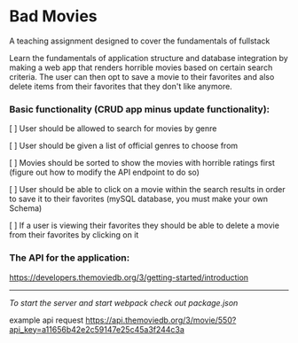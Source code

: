 # Bad Movies
A teaching assignment designed to cover the fundamentals of fullstack

Learn the fundamentals of application structure and database integration by making a web app that renders horrible movies based on certain search criteria. The user can then opt to save a movie to their favorites and also delete items from their favorites that they don't like anymore. 

### Basic functionality (CRUD app minus update functionality): 

[ ] User should be allowed to search for movies by genre

[ ] User should be given a list of official genres to choose from

[ ] Movies should be sorted to show the movies with horrible ratings first (figure out how to modify the API endpoint to do so)

[ ] User should be able to click on a movie within the search results in order to save it to their favorites (mySQL database, you must make your own Schema)

[ ] If a user is viewing their favorites they should be able to delete a movie from their favorites by clicking on it

### The API for the application:

https://developers.themoviedb.org/3/getting-started/introduction

--------

*To start the server and start webpack check out package.json*


example api request 
https://api.themoviedb.org/3/movie/550?api_key=a11656b42e2c59147e25c45a3f244c3a
